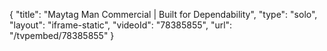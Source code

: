 {
    "title": "Maytag Man Commercial | Built for Dependability",
    "type": "solo",
    "layout": "iframe-static",
    "videoId": "78385855",
    "url": "\/tvpembed\/78385855"
}